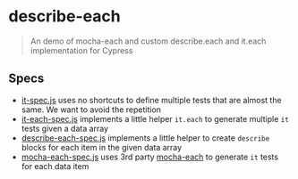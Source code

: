 # describe-each
> An demo of mocha-each and custom describe.each and it.each implementation for Cypress

## Specs

- [it-spec.js](./cypress/integration/it-spec.js) uses no shortcuts to define multiple tests that are almost the same. We want to avoid the repetition
- [it-each-spec.js](./cypress/integration/it-each-spec.js) implements a little helper `it.each` to generate multiple `it` tests given a data array
- [describe-each-spec.js](./cypress/integration/describe-each-spec.js) implements a little helper to create `describe` blocks for each item in the given data array
- [mocha-each-spec.js](cypress/integration/mocha-each-spec.js) uses 3rd party [mocha-each](https://github.com/ryym/mocha-each) to generate `it` tests for each data item
